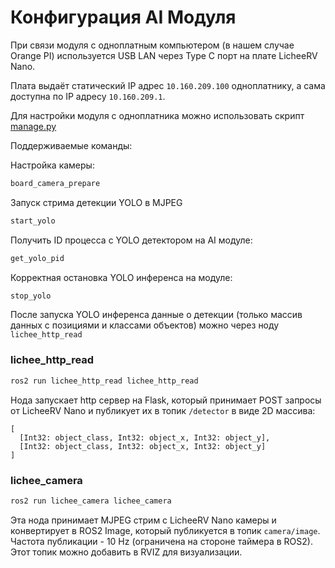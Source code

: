 # Конфигурация AI Модуля

При связи модуля с одноплатным компьютером (в нашем случае Orange PI) используется USB LAN через Type C порт на плате LicheeRV Nano.

Плата выдаёт статический IP адрес `10.160.209.100` одноплатнику, а сама доступна по IP адресу `10.160.209.1`.

Для настройки модуля с одноплатника можно использовать скрипт [manage.py](https://github.com/ret7020/ROS2_Robot_Hackathon/blob/master/ai_module_sources/inference/manage.py)

Поддерживаемые команды:

Настройка камеры:
```bash
board_camera_prepare
```

Запуск стрима детекции YOLO в MJPEG
```bash
start_yolo
```

Получить ID процесса с YOLO детектором на AI модуле:
```bash
get_yolo_pid
```

Корректная остановка YOLO инференса на модуле:

```bash
stop_yolo
```

После запуска YOLO инференса данные о детекции (только массив данных с позициями и классами объектов) можно через ноду `lichee_http_read`

### lichee_http_read

```bash
ros2 run lichee_http_read lichee_http_read
```

Нода запускает http сервер на Flask, который принимает POST запросы от LicheeRV Nano и публикует их в топик `/detector` в виде 2D массива:
```
[
  [Int32: object_class, Int32: object_x, Int32: object_y],
  [Int32: object_class, Int32: object_x, Int32: object_y]
]
```

### lichee_camera

```bash
ros2 run lichee_camera lichee_camera
```

Эта нода принимает MJPEG стрим с LicheeRV Nano камеры и конвертирует в ROS2 Image, который публикуется в топик `camera/image`. Частота публикации - 10 Hz (ограничена на стороне таймера в ROS2). Этот топик можно добавить в RVIZ для визуализации.
